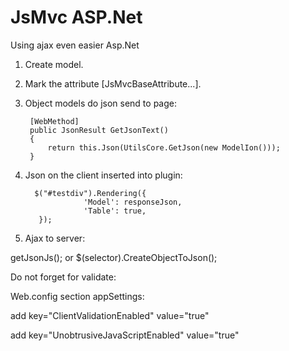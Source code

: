 JsMvc ASP.Net
========

Using ajax even easier Asp.Net
        
1. Create  model.

2. Mark the attribute [JsMvcBaseAttribute...].

3. Object models do json send to page: 

        [WebMethod]
        public JsonResult GetJsonText()
        {
            return this.Json(UtilsCore.GetJson(new ModelIon())); 
        }
        
4. Json on the client inserted into  plugin: 

         $("#testdiv").Rendering({
                    'Model': responseJson,
                    'Table': true,
          });
          
5. Ajax to server:

  getJsonJs(); or $(selector).CreateObjectToJson();
  
Do not forget for validate:
  
   Web.config section appSettings:
   
   add key="ClientValidationEnabled" value="true" 
   
   add key="UnobtrusiveJavaScriptEnabled" value="true" 
   
 
